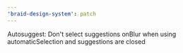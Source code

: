 ```yaml
---
'braid-design-system': patch
---
```


Autosuggest: Don't select suggestions onBlur when using automaticSelection and suggestions are closed

